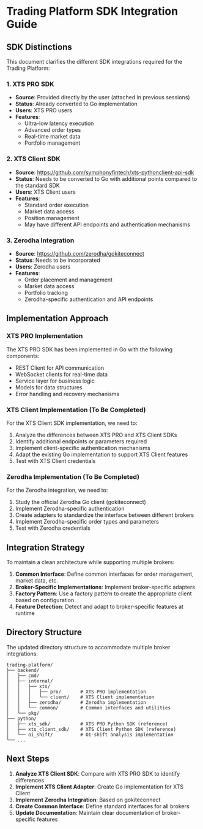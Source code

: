 # Trading Platform SDK Integration Guide

## SDK Distinctions

This document clarifies the different SDK integrations required for the Trading Platform:

### 1. XTS PRO SDK

- **Source**: Provided directly by the user (attached in previous sessions)
- **Status**: Already converted to Go implementation
- **Users**: XTS PRO users
- **Features**: 
  - Ultra-low latency execution
  - Advanced order types
  - Real-time market data
  - Portfolio management

### 2. XTS Client SDK

- **Source**: https://github.com/symphonyfintech/xts-pythonclient-api-sdk
- **Status**: Needs to be converted to Go with additional points compared to the standard SDK
- **Users**: XTS Client users
- **Features**:
  - Standard order execution
  - Market data access
  - Position management
  - May have different API endpoints and authentication mechanisms

### 3. Zerodha Integration

- **Source**: https://github.com/zerodha/gokiteconnect
- **Status**: Needs to be incorporated
- **Users**: Zerodha users
- **Features**:
  - Order placement and management
  - Market data access
  - Portfolio tracking
  - Zerodha-specific authentication and API endpoints

## Implementation Approach

### XTS PRO Implementation

The XTS PRO SDK has been implemented in Go with the following components:

- REST Client for API communication
- WebSocket clients for real-time data
- Service layer for business logic
- Models for data structures
- Error handling and recovery mechanisms

### XTS Client Implementation (To Be Completed)

For the XTS Client SDK implementation, we need to:

1. Analyze the differences between XTS PRO and XTS Client SDKs
2. Identify additional endpoints or parameters required
3. Implement client-specific authentication mechanisms
4. Adapt the existing Go implementation to support XTS Client features
5. Test with XTS Client credentials

### Zerodha Implementation (To Be Completed)

For the Zerodha integration, we need to:

1. Study the official Zerodha Go client (gokiteconnect)
2. Implement Zerodha-specific authentication
3. Create adapters to standardize the interface between different brokers
4. Implement Zerodha-specific order types and parameters
5. Test with Zerodha credentials

## Integration Strategy

To maintain a clean architecture while supporting multiple brokers:

1. **Common Interface**: Define common interfaces for order management, market data, etc.
2. **Broker-Specific Implementations**: Implement broker-specific adapters
3. **Factory Pattern**: Use a factory pattern to create the appropriate client based on configuration
4. **Feature Detection**: Detect and adapt to broker-specific features at runtime

## Directory Structure

The updated directory structure to accommodate multiple broker integrations:

```
trading-platform/
├── backend/
│   ├── cmd/
│   ├── internal/
│   │   ├── xts/
│   │   │   ├── pro/       # XTS PRO implementation
│   │   │   └── client/    # XTS Client implementation
│   │   ├── zerodha/       # Zerodha implementation
│   │   └── common/        # Common interfaces and utilities
│   └── pkg/
├── python/
│   ├── xts_sdk/           # XTS PRO Python SDK (reference)
│   ├── xts_client_sdk/    # XTS Client Python SDK (reference)
│   └── oi_shift/          # OI-shift analysis implementation
└── ...
```

## Next Steps

1. **Analyze XTS Client SDK**: Compare with XTS PRO SDK to identify differences
2. **Implement XTS Client Adapter**: Create Go implementation for XTS Client
3. **Implement Zerodha Integration**: Based on gokiteconnect
4. **Create Common Interface**: Define standard interfaces for all brokers
5. **Update Documentation**: Maintain clear documentation of broker-specific features
